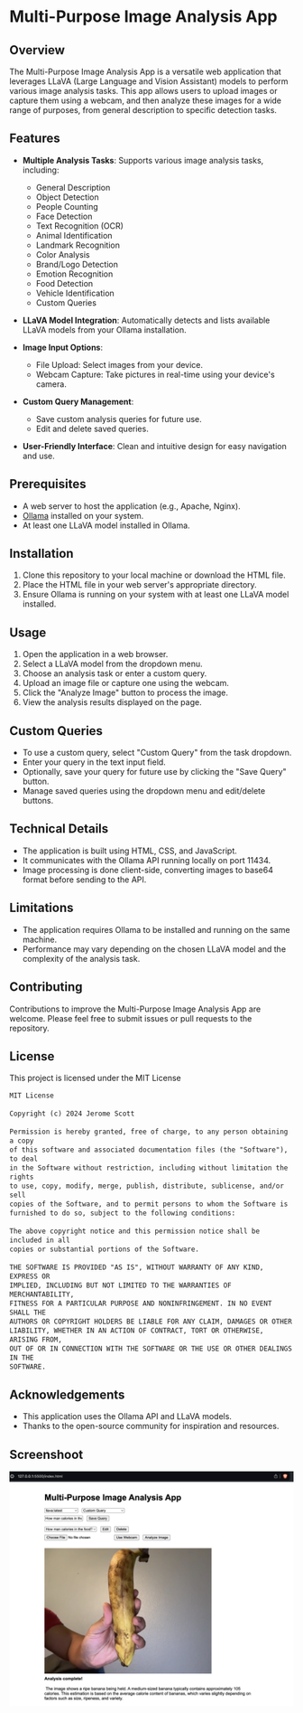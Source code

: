 # Multi-Purpose Image Analysis App

## Overview

The Multi-Purpose Image Analysis App is a versatile web application that leverages LLaVA (Large Language and Vision Assistant) models to perform various image analysis tasks. This app allows users to upload images or capture them using a webcam, and then analyze these images for a wide range of purposes, from general description to specific detection tasks.

## Features

- **Multiple Analysis Tasks**: Supports various image analysis tasks, including:
  - General Description
  - Object Detection
  - People Counting
  - Face Detection
  - Text Recognition (OCR)
  - Animal Identification
  - Landmark Recognition
  - Color Analysis
  - Brand/Logo Detection
  - Emotion Recognition
  - Food Detection
  - Vehicle Identification
  - Custom Queries

- **LLaVA Model Integration**: Automatically detects and lists available LLaVA models from your Ollama installation.

- **Image Input Options**:
  - File Upload: Select images from your device.
  - Webcam Capture: Take pictures in real-time using your device's camera.

- **Custom Query Management**:
  - Save custom analysis queries for future use.
  - Edit and delete saved queries.

- **User-Friendly Interface**: Clean and intuitive design for easy navigation and use.

## Prerequisites

- A web server to host the application (e.g., Apache, Nginx).
- [Ollama](https://ollama.ai/) installed on your system.
- At least one LLaVA model installed in Ollama.

## Installation

1. Clone this repository to your local machine or download the HTML file.
2. Place the HTML file in your web server's appropriate directory.
3. Ensure Ollama is running on your system with at least one LLaVA model installed.

## Usage

1. Open the application in a web browser.
2. Select a LLaVA model from the dropdown menu.
3. Choose an analysis task or enter a custom query.
4. Upload an image file or capture one using the webcam.
5. Click the "Analyze Image" button to process the image.
6. View the analysis results displayed on the page.

## Custom Queries

- To use a custom query, select "Custom Query" from the task dropdown.
- Enter your query in the text input field.
- Optionally, save your query for future use by clicking the "Save Query" button.
- Manage saved queries using the dropdown menu and edit/delete buttons.

## Technical Details

- The application is built using HTML, CSS, and JavaScript.
- It communicates with the Ollama API running locally on port 11434.
- Image processing is done client-side, converting images to base64 format before sending to the API.

## Limitations

- The application requires Ollama to be installed and running on the same machine.
- Performance may vary depending on the chosen LLaVA model and the complexity of the analysis task.

## Contributing

Contributions to improve the Multi-Purpose Image Analysis App are welcome. Please feel free to submit issues or pull requests to the repository.

## License

This project is licensed under the MIT License

```
MIT License

Copyright (c) 2024 Jerome Scott

Permission is hereby granted, free of charge, to any person obtaining a copy
of this software and associated documentation files (the "Software"), to deal
in the Software without restriction, including without limitation the rights
to use, copy, modify, merge, publish, distribute, sublicense, and/or sell
copies of the Software, and to permit persons to whom the Software is
furnished to do so, subject to the following conditions:

The above copyright notice and this permission notice shall be included in all
copies or substantial portions of the Software.

THE SOFTWARE IS PROVIDED "AS IS", WITHOUT WARRANTY OF ANY KIND, EXPRESS OR
IMPLIED, INCLUDING BUT NOT LIMITED TO THE WARRANTIES OF MERCHANTABILITY,
FITNESS FOR A PARTICULAR PURPOSE AND NONINFRINGEMENT. IN NO EVENT SHALL THE
AUTHORS OR COPYRIGHT HOLDERS BE LIABLE FOR ANY CLAIM, DAMAGES OR OTHER
LIABILITY, WHETHER IN AN ACTION OF CONTRACT, TORT OR OTHERWISE, ARISING FROM,
OUT OF OR IN CONNECTION WITH THE SOFTWARE OR THE USE OR OTHER DEALINGS IN THE
SOFTWARE.
```

## Acknowledgements

- This application uses the Ollama API and LLaVA models.
- Thanks to the open-source community for inspiration and resources.

## Screenshoot
![Preview](preview.png)